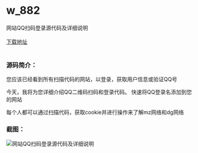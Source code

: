# w_882
网站QQ扫码登录源代码及详细说明
<br/></br>
[下载地址](https://www.uuid2.com/882.html "下载地址")
<br/></br>
<h3>源码简介：</h3>
<p>您应该已经看到所有扫描代码的网站，以登录，获取用户信息或验证QQ号<p>
<p>今天，我将为您详细介绍QQ二维码扫码和登录代码。 快速将QQ登录名添加到您的网站<p>
<p>每个人都可以通过扫描代码，获取cookie并进行操作来了解mz网络和dg网络<p>
<h3>截图：</h3>
<img src="https://www.uuid2.com/wp-content/uploads/img/202105/f310216653.png" alt="网站QQ扫码登录源代码及详细说明">

